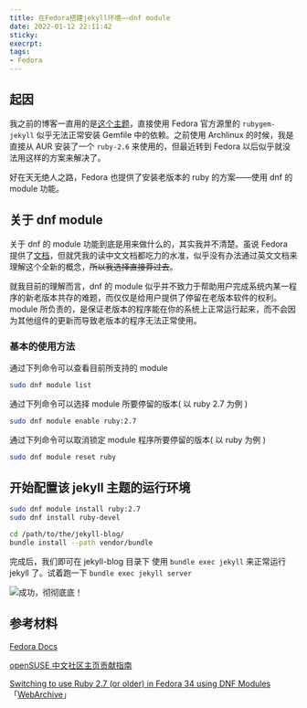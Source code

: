 ```yaml
---
title: 在Fedora搭建jekyll环境——dnf module
date: 2022-01-12 22:11:42
sticky:
execrpt:
tags:
- Fedora
---
```


## 起因

我之前的博客一直用的是[这个主题](https://github.com/qiubaiying/qiubaiying.github.io)，直接使用 Fedora 官方源里的 `rubygem-jekyll` 似乎无法正常安装 Gemfile 中的依赖。之前使用 Archlinux 的时候，我是直接从 AUR 安装了一个 `ruby-2.6` 来使用的，但最近转到 Fedora 以后似乎就没法用这样的方案来解决了。

好在天无绝人之路，Fedora 也提供了安装老版本的 ruby 的方案——使用 dnf 的 module 功能。

## 关于 dnf module

关于 dnf 的 module 功能到底是用来做什么的，其实我并不清楚。虽说 Fedora 提供了[文档](https://docs.fedoraproject.org/en-US/modularity/)，但就凭我的读中文文档都吃力的水准，似乎没有办法通过英文文档来理解这个全新的概念，~~所以我选择直接莽过去~~。

就我目前的理解而言，dnf 的 module 似乎并不致力于帮助用户完成系统内某一程序的新老版本共存的难题，而仅仅是给用户提供了停留在老版本软件的权利。module 所负责的，是保证老版本的程序能在你的系统上正常运行起来，而不会因为其他组件的更新而导致老版本的程序无法正常使用。

### 基本的使用方法

通过下列命令可以查看目前所支持的 module

```bash
sudo dnf module list
```

通过下列命令可以选择 module 所要停留的版本( 以 ruby 2.7 为例 )

```bash
sudo dnf module enable ruby:2.7
```

通过下列命令可以取消锁定 module 程序所要停留的版本( 以 ruby 为例 )

```bash
sudo dnf module reset ruby
```

## 开始配置该 jekyll 主题的运行环境

```bash
sudo dnf module install ruby:2.7
sudo dnf install ruby-devel

cd /path/to/the/jekyll-blog/
bundle install --path vendor/bundle
```

完成后，我们即可在 jekyll-blog 目录下 使用 `bundle exec jekyll` 来正常运行 jekyll 了。试着跑一下 `bundle exec jekyll server`

![成功，彻彻底底！](https://res.cloudinary.com/zhullyb/image/upload/v1641999769/2022/01/12/2022-01-12_23-02_wmaqky.png)

## 参考材料

[Fedora Docs](https://docs.fedoraproject.org/en-US/modularity/)

[openSUSE 中文社区主页贡献指南](https://github.com/openSUSE-zh/page-opensuse-zh/blob/main/CONTRIBUTING.md)

[Switching to use Ruby 2.7 (or older) in Fedora 34 using DNF Modules](https://blog.kagesenshi.org/2021/05/ruby24-fedora34.html) 「[WebArchive](https://web.archive.org/web/20220112143005/https://blog.kagesenshi.org/2021/05/ruby24-fedora34.html)」
